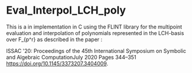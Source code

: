 # Eval_Interpol_LCH_poly
This is a in implementation in C using the FLINT library for the multipoint evaluation and interpolation of polynomials represented in the LCH-basis over F_{p^r} as described in the paper : 

ISSAC '20: Proceedings of the 45th International Symposium on Symbolic and Algebraic ComputationJuly 2020 Pages 344–351 https://doi.org/10.1145/3373207.3404009.



